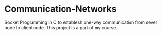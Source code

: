 # Communication-Networks
Socket Programming in C to establesh one-way communication from sever node to client node.
This project is a part of my course.
